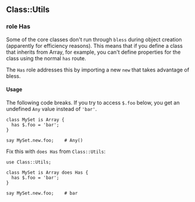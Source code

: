 ## Class::Utils

### role Has

Some of the core classes don't run through `bless` during object
creation (apparently for efficiency reasons).  This means that if you define
a class that inherits from Array, for example, you can't define properties
for the class using the normal `has` route.

The `Has` role addresses this by importing a new `new` that takes advantage
of bless.

#### Usage

The following code breaks.  If you try to access `$.foo` below, you get an
undefined `Any` value instead of `'bar'`.  

```
class MySet is Array {
  has $.foo = 'bar';
}

say MySet.new.foo;    # Any()
```

Fix this with `does Has` from `Class::Utils`:

```
use Class::Utils;

class MySet is Array does Has {
  has $.foo = 'bar';
}

say MySet.new.foo;    # bar
```

